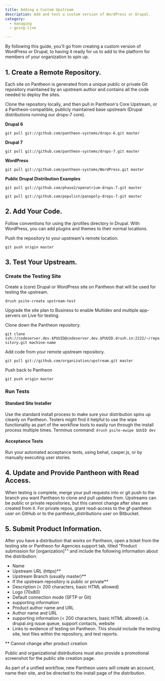 ```yaml
---
title: Adding a Custom Upstream
description: Add and test a custom version of WordPress or Drupal.
category:
  - managing
  - going-live

---
```


By following this guide, you'll go from creating a custom version of WordPress or Drupal, to having it ready for us to add to the platform for members of your organization to spin up.

## 1. Create a Remote Repository.

Each site on Pantheon is generated from a unique public or private Git repository maintained by an upstream author and contains all the code needed to deploy the sites.

Clone the repository locally, and then pull in Pantheon's Core Upstream, or a Pantheon-compatible, publicly maintained base upstream (Drupal distributions running our drops-7 core).

**Drupal 6**

`git pull git://github.com/pantheon-systems/drops-6.git master`

**Drupal 7**

`git pull git://github.com/pantheon-systems/drops-7.git master`

**WordPress**

`git pull git://github.com/pantheon-systems/WordPress.git master`

**Public Drupal Distribution Examples**

`git pull git://github.com/phase2/openatrium-drops-7.git master`

`git pull git://github.com/populist/panopoly-drops-7.git master`

## 2. Add Your Code.

Follow conventions for using the /profiles directory in Drupal. With WordPress, you can add plugins and themes to their normal locations.
Push the repository to your upstream's remote location.

`git push origin master`

## 3. Test Your Upstream.

### Create the Testing Site

Create a (core) Drupal or WordPress site on Pantheon that will be used for testing the upstream.

`drush psite-create upstream-test`

Upgrade the site plan to Business to enable Multidev and multiple app-servers on Live for testing.

Clone down the Pantheon repository.

`git clone
 ssh://codeserver.dev.$PUUID@codeserver.dev.$PUUID.drush.in:2222/~/repository.git
 machine-name`

Add code from your remote upstream repository.

`git pull git://github.com/organization/upstream.git master`

Push back to Pantheon

`git push origin master`

### Run Tests

#### Standard Site Installer

Use the standard install process to make sure your distribution spins up cleanly on Pantheon. Testers might find it helpful to use the wipe functionality as part of the workflow tools to easily run through the install process multiple times. Terminus command: `drush psite-ewipe $UUID dev`

#### Acceptance Tests

Run your automated acceptance tests, using behat, casper.js, or by manually executing user stories.

## 4. Update and Provide Pantheon with Read Access.

When testing is complete, merge your pull requests into or git push to the branch you want Pantheon to clone and pull updates from. Upstreams can be public or private repositories, but this cannot change after sites are created from it. For private repos, grant read-access to the gf-pantheon user on GitHub or to the pantheon\_distributions user on Bitbucket.

## 5. Submit Product Information.

After you have a distribution that works on Pantheon, open a ticket from the testing site or Pantheon for Agencies support tab, titled "Product submission for [organization]"" and include the following information about the distribution:

- Name
- Upstream URL (https)\*\*
- Upstream Branch (usually master)\*\*
- If the upstream repository is public or private\*\*
- Description (< 200 characters, basic HTML allowed)
- Logo (70x80)
- Default connection mode (SFTP or Git)
- supporting information
- Product author name and URL
- Author name and URL
- supporting information (< 200 characters, basic HTML allowed) i.e. drupal.org issue queue, support contacts, website
- Links to evidence of testing on Pantheon. This should include the testing site, test files within the repository, and test reports.

\*\* Cannot change after product creation

Public and organizational distributions must also provide a promotional screenshot for the public site creation page.

As part of a unified workflow, new Pantheon users will create an account, name their site, and be directed to the install page of the distribution.
